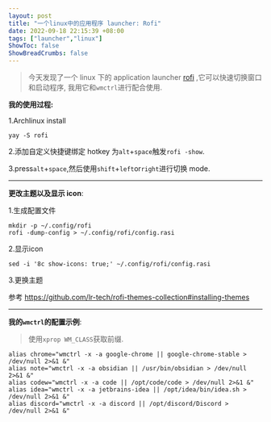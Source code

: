 ```yaml
---
layout: post
title: "一个linux中的应用程序 launcher: Rofi"
date: 2022-09-18 22:15:39 +08:00
tags: ["launcher","linux"]
ShowToc: false
ShowBreadCrumbs: false
---
```


> 今天发现了一个 linux 下的 application launcher [rofi](https://github.com/davatorium/rofi) ,它可以快速切换窗口和启动程序,
> 我用它和`wmctrl`进行配合使用.

**我的使用过程:**

1.Archlinux install

```shell
yay -S rofi
```

2.添加自定义快捷键绑定 hotkey 为`alt`+`space`触发`rofi -show`.

3.press`alt`+`space`,然后使用`shift`+`left`or`right`进行切换 mode.

---

**更改主题以及显示 icon**:

1.生成配置文件

```shell
mkdir -p ~/.config/rofi
rofi -dump-config > ~/.config/rofi/config.rasi
```

2.显示icon

```shell
sed -i '8c show-icons: true;' ~/.config/rofi/config.rasi
```

3.更换主题

参考 https://github.com/lr-tech/rofi-themes-collection#installing-themes

---

**我的`wmctrl`的配置示例**:

> 使用`xprop WM_CLASS`获取前缀.

```shell
alias chrome="wmctrl -x -a google-chrome || google-chrome-stable > /dev/null 2>&1 &"
alias note="wmctrl -x -a obsidian || /usr/bin/obsidian > /dev/null 2>&1 &"
alias codew="wmctrl -x -a code || /opt/code/code > /dev/null 2>&1 &"
alias idea="wmctrl -x -a jetbrains-idea || /opt/idea/bin/idea.sh > /dev/null 2>&1 &"
alias discord="wmctrl -x -a discord || /opt/discord/Discord > /dev/null 2>&1 &"
```